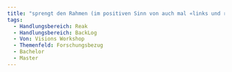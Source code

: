 ```yaml
---
title: "sprengt den Rahmen (im positiven Sinn von auch mal «links und rechts gucken»"
tags:
  - Handlungsbereich: Reak
  - Handlungsbereich: BackLog
  - Von: Visions Workshop
  - Themenfeld: Forschungsbezug
  - Bachelor
  - Master
---
```

